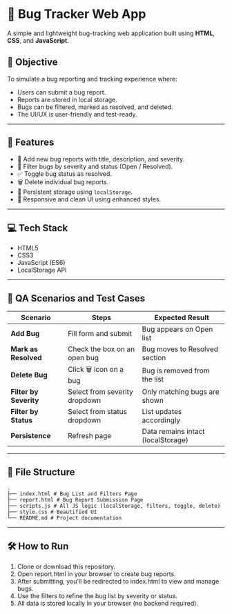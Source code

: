 # 🐞 Bug Tracker Web App

A simple and lightweight bug-tracking web application built using **HTML**, **CSS**, and **JavaScript**.

## 📌 Objective

To simulate a bug reporting and tracking experience where:
- Users can submit a bug report.
- Reports are stored in local storage.
- Bugs can be filtered, marked as resolved, and deleted.
- The UI/UX is user-friendly and test-ready.

---

## 🚀 Features

- 📝 Add new bug reports with title, description, and severity.
- 📂 Filter bugs by severity and status (Open / Resolved).
- ✅ Toggle bug status as resolved.
- 🗑️ Delete individual bug reports.
- 💾 Persistent storage using `localStorage`.
- 📱 Responsive and clean UI using enhanced styles.

---

## 💻 Tech Stack

- HTML5
- CSS3
- JavaScript (ES6)
- LocalStorage API

---


## 🧪 QA Scenarios and Test Cases

| Scenario | Steps | Expected Result |
|----------|-------|-----------------|
| **Add Bug** | Fill form and submit | Bug appears on Open list |
| **Mark as Resolved** | Check the box on an open bug | Bug moves to Resolved section |
| **Delete Bug** | Click 🗑️ icon on a bug | Bug is removed from the list |
| **Filter by Severity** | Select from severity dropdown | Only matching bugs are shown |
| **Filter by Status** | Select from status dropdown | List updates accordingly |
| **Persistence** | Refresh page | Data remains intact (localStorage) |

---

## 📁 File Structure
```
.
├── index.html # Bug List and Filters Page
├── report.html # Bug Report Submission Page
├── scripts.js # All JS logic (localStorage, filters, toggle, delete)
├── style.css # Beautified UI 
└── README.md # Project documentation
```


---

## 🛠️ How to Run

1. Clone or download this repository.
2. Open report.html in your browser to create bug reports.
3. After submitting, you'll be redirected to index.html to view and manage bugs.
4. Use the filters to refine the bug list by severity or status.
5. All data is stored locally in your browser (no backend required).



